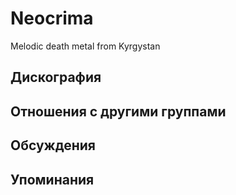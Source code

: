 # Neocrima

Melodic death metal from Kyrgystan

## Дискография


## Отношения с другими группами


## Обсуждения


## Упоминания

